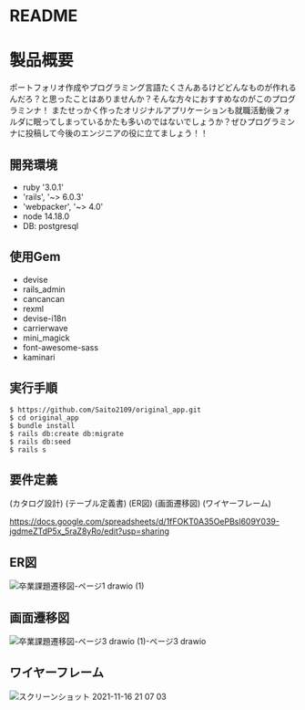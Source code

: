# README

# 製品概要

ポートフォリオ作成やプログラミング言語たくさんあるけどどんなものが作れるんだろ？と思ったことはありませんか？そんな方々におすすめなのがこのプログラミンナ！
またせっかく作ったオリジナルアプリケーションも就職活動後フォルダに眠ってしまっているかたも多いのではないでしょうか？ぜひプログラミンナに投稿して今後のエンジニアの役に立てましょう！！


##   開発環境

- ruby '3.0.1'
- 'rails', '~> 6.0.3'
- 'webpacker', '~> 4.0'
- node 14.18.0
- DB: postgresql
## 使用Gem

- devise
- rails_admin
- cancancan
- rexml
- devise-i18n
- carrierwave
- mini_magick
- font-awesome-sass
- kaminari 


## 実行手順

````
$ https://github.com/Saito2109/original_app.git
$ cd original_app
$ bundle install
$ rails db:create db:migrate
$ rails db:seed
$ rails s
````

## 要件定義



(カタログ設計)
(テーブル定義書)
(ER図)
(画面遷移図)
(ワイヤーフレーム)

https://docs.google.com/spreadsheets/d/1fFOKT0A35OePBsl609Y039-jgdmeZTdP5x_5raZ8yRo/edit?usp=sharing

## ER図

![卒業課題遷移図-ページ1 drawio (1)](https://user-images.githubusercontent.com/84219791/141983625-1893b856-e4ad-4fd5-b9c4-b5c1a63dc0b1.png)


## 画面遷移図

![卒業課題遷移図-ページ3 drawio (1)-ページ3 drawio](https://user-images.githubusercontent.com/84219791/141983925-1cab9454-368c-41e9-a427-e7dea9f93d0d.png)



## ワイヤーフレーム


![スクリーンショット 2021-11-16 21 07 03](https://user-images.githubusercontent.com/84219791/141983324-69a14116-0ce5-45ab-b857-5c94d57ce8f6.png)